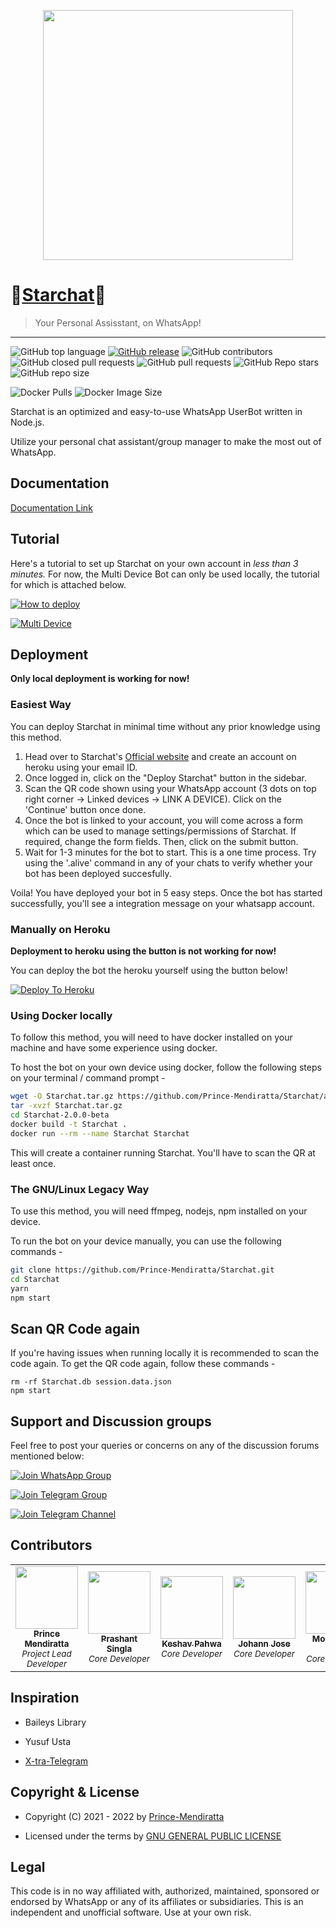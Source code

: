 <p align="center">
  <img src="images/Starchat_Logo.png" height="400px"/>
</p>


# 💠[Starchat](https://myStarchat.com/)💠
> Your Personal Assisstant, on WhatsApp!
---
![GitHub top language](https://img.shields.io/github/languages/top/Prince-Mendiratta/Starchat) [![GitHub release](https://img.shields.io/github/release/Prince-Mendiratta/Starchat.svg)](https://github.com/bkimminich/juice-shop/releases/latest)
 ![GitHub contributors](https://img.shields.io/github/contributors/Prince-Mendiratta/Starchat) ![GitHub closed pull requests](https://img.shields.io/github/issues-pr-closed/Prince-Mendiratta/Starchat) ![GitHub pull requests](https://img.shields.io/github/issues-pr-raw/Prince-Mendiratta/Starchat) ![GitHub Repo stars](https://img.shields.io/github/stars/Prince-Mendiratta/Starchat?style=social) ![GitHub repo size](https://img.shields.io/github/repo-size/Prince-Mendiratta/Starchat)
 

![Docker Pulls](https://img.shields.io/docker/pulls/princemendiratta/Starchat?style=flat-square&label=Docker+Pulls) ![Docker Image Size](https://img.shields.io/docker/image-size/princemendiratta/Starchat?style=flat-square&label=Docker+Image+Size)

Starchat is an optimized and easy-to-use WhatsApp UserBot written in Node.js.

Utilize your personal chat assistant/group manager to make the most out of WhatsApp.   



## Documentation

[Documentation Link](https://myStarchat.com/documentation)


## Tutorial

Here's a tutorial to set up Starchat on your own account in *less than 3 minutes.* For now, the Multi Device Bot can only be used locally, the tutorial for which is attached below.

[![How to deploy](https://img.shields.io/badge/How%20To-Deploy-red.svg?logo=Youtube)](https://www.youtube.com/watch?v=tGrjEZ3roY0&ab_channel=Starchat)

[![Multi Device](https://img.shields.io/badge/Host%20Multi%20Device%20bot%20on-Windows-red.svg?logo=Youtube)](https://youtu.be/NZy4sZqncjg&ab_channel=Starchat)


## Deployment

<b>Only local deployment is working for now!</b>

### Easiest Way

You can deploy Starchat in minimal time without any prior knowledge using this method.

1. Head over to Starchat's [Official website](https://myStarchat.com/) and create an account on heroku using your email ID.
2. Once logged in, click on the "Deploy Starchat" button in the sidebar.
3. Scan the QR code shown using your WhatsApp account (3 dots on top right corner -> Linked devices -> LINK A DEVICE). Click on the 'Continue'      button once done.
4. Once the bot is linked to your account, you will come across a form which can be used to manage settings/permissions of Starchat. If required,    change the form fields. Then, click on the submit button.
5. Wait for 1-3 minutes for the bot to start. This is a one time process. Try using the '.alive' command in any of your chats to verify whether    your bot has been deployed succesfully.

Voila! You have deployed your bot in 5 easy steps. Once the bot has started successfully, you'll see a integration message on your whatsapp account.

### Manually on Heroku

<b>Deployment to heroku using the button is not working for now!</b>

You can deploy the bot the heroku yourself using the button below!

[![Deploy To Heroku](https://www.herokucdn.com/deploy/button.svg)](https://dashboard.heroku.com/new?button-url=https%3A%2F%2Fgithub.com%2FPrince-Mendiratta%2FStarchat%2Ftree%2Fmain&template=https%3A%2F%2Fgithub.com%2FPrince-Mendiratta%2FStarchat%2Ftree%2Fmainhttps://dashboard.heroku.com/new?button-url=https%3A%2F%2Fgithub.com%2FPrince-Mendiratta%2FStarchat%2Ftree%2Fmain&template=https%3A%2F%2Fgithub.com%2FPrince-Mendiratta%2FStarchat%2Ftree%2Fmain)

### Using Docker locally

To follow this method, you will need to have docker installed on your machine and have some experience using docker.

To host the bot on your own device using docker, follow the following steps on your terminal / command prompt -

```bash
wget -O Starchat.tar.gz https://github.com/Prince-Mendiratta/Starchat/archive/refs/tags/v2.0.0-beta.tar.gz
tar -xvzf Starchat.tar.gz
cd Starchat-2.0.0-beta
docker build -t Starchat .
docker run --rm --name Starchat Starchat
```

This will create a container running Starchat. You'll have to scan the QR at least once.

### The GNU/Linux Legacy Way

To use this method, you will need ffmpeg, nodejs, npm installed on your device.

To run the bot on your device manually, you can use the following commands -

```bash
git clone https://github.com/Prince-Mendiratta/Starchat.git
cd Starchat
yarn
npm start
```

## Scan QR Code again
If you're having issues when running locally it is recommended to scan the code again. To get the QR code again, follow these commands -
```
rm -rf Starchat.db session.data.json
npm start
```

## Support and Discussion groups

Feel free to post your queries or concerns on any of the discussion forums mentioned below:

[![Join WhatsApp Group](https://img.shields.io/badge/Join-WhatsApp%20Group-bl.svg?logo=WhatsApp)](https://chat.whatsapp.com/GPEHkFlspzOKpSBTsYx7Wt)

[![Join Telegram Group](https://img.shields.io/badge/Join-Telegram%20Group-blue.svg?logo=Telegram)](https://t.me/StarchatChat)

[![Join Telegram Channel](https://img.shields.io/badge/Join-Telegram%20Channel-red.svg?logo=Telegram)](https://t.me/Prince-Mendiratta)



## Contributors

<!-- ALL-CONTRIBUTORS-LIST:START - Do not remove or modify this section -->
<!-- prettier-ignore-start -->
<!-- markdownlint-disable -->
<table>
  <tr>
    <td align="center"><a href="https://github.com/Prince-Mendiratta"><img src="https://avatars.githubusercontent.com/u/54077356?v=4?s=100" width="100px;" alt=""/><br /><sub><b>Prince Mendiratta</b></sub></a><br /><sub><i>Project Lead Developer</i></sub></td>
    <td align="center"><a href="https://github.com/Prashant-singla"><img src="https://avatars.githubusercontent.com/u/83973641?v=4?s=100" width="100px;" alt=""/><br /><sub><b>Prashant Singla</b></sub></a><br /><sub><i>Core Developer</i></sub></td>
    <td align="center"><a href="https://github.com/Keshav-Pahwa"><img src="https://avatars.githubusercontent.com/u/83963387?v=4?s=100" width="100px;" alt=""/><br /><sub><b>Keshav Pahwa</b></sub></a><br /><sub><i>Core Developer</i></sub></td>
    <td align="center"><a href="https://github.com/j0h4nn1410"><img src="https://avatars.githubusercontent.com/u/72455289?v=4?s=100" width="100px;" alt=""/><br /><sub><b>Johann Jose</b></sub></a><br /><sub><i>Core Developer</i></sub></td>
    <td align="center"><a href="https://github.com/Mohit161220"><img src="https://avatars.githubusercontent.com/u/83974093?v=4?s=100" width="100px;" alt=""/><br /><sub><b>Mohit Singh Rana</b></sub></a><br /><sub><i>Core Developer</i></sub></td>
    <td align="center"><a href="https://github.com/thegeek-dev"><img src="https://avatars.githubusercontent.com/u/70193222?v=4?s=100" width="100px;" alt=""/><br /><sub><b>Neeraj Patel</b></sub></a><br /><sub><i>Moderator</i></sub></td>
  </tr>
</table>

<!-- markdownlint-restore -->
<!-- prettier-ignore-end -->

<!-- ALL-CONTRIBUTORS-LIST:END -->



## Inspiration

- Baileys Library

- Yusuf Usta 

- [X-tra-Telegram](https://github.com/Prince-Mendiratta/X-tra-Telegram)

## Copyright & License
- Copyright (C) 2021 - 2022 by [Prince-Mendiratta](https://github.com/Prince-Mendiratta)

- Licensed under the terms by [GNU GENERAL PUBLIC LICENSE](https://github.com/Prince-Mendiratta/Starchat/blob/main/LICENSE)

## Legal
This code is in no way affiliated with, authorized, maintained, sponsored or endorsed by WhatsApp or any of its affiliates or subsidiaries. This is an independent and unofficial software. Use at your own risk.